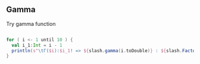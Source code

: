 ## Gamma

Try gamma function

```scala mdoc

for ( i <- 1 until 10 ) {
  val i_1:Int = i - 1
  println(s"\tΓ($i):$i_1! => ${slash.gamma(i.toDouble)} : ${slash.Factorial(i_1)}")
}

```
